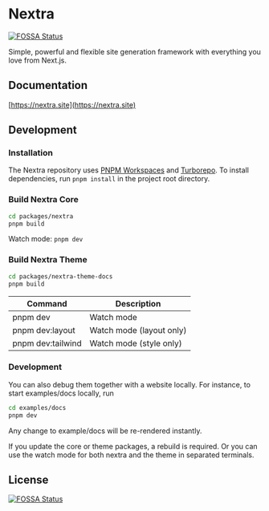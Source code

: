 # Nextra
[![FOSSA Status](https://app.fossa.com/api/projects/git%2Bgithub.com%2Fuser53245%2Fnextra.svg?type=shield)](https://app.fossa.com/projects/git%2Bgithub.com%2Fuser53245%2Fnextra?ref=badge_shield)


Simple, powerful and flexible site generation framework with everything you love
from Next.js.

## Documentation

[https://nextra.site](https://nextra.site)

## Development

### Installation

The Nextra repository uses [PNPM Workspaces](https://pnpm.io/workspaces) and
[Turborepo](https://github.com/vercel/turborepo). To install dependencies, run
`pnpm install` in the project root directory.

### Build Nextra Core

```bash
cd packages/nextra
pnpm build
```

Watch mode: `pnpm dev`

### Build Nextra Theme

```bash
cd packages/nextra-theme-docs
pnpm build
```

| Command           | Description              |
| ----------------- | ------------------------ |
| pnpm dev          | Watch mode               |
| pnpm dev:layout   | Watch mode (layout only) |
| pnpm dev:tailwind | Watch mode (style only)  |

### Development

You can also debug them together with a website locally. For instance, to start
examples/docs locally, run

```bash
cd examples/docs
pnpm dev
```

Any change to example/docs will be re-rendered instantly.

If you update the core or theme packages, a rebuild is required. Or you can use
the watch mode for both nextra and the theme in separated terminals.


## License
[![FOSSA Status](https://app.fossa.com/api/projects/git%2Bgithub.com%2Fuser53245%2Fnextra.svg?type=large)](https://app.fossa.com/projects/git%2Bgithub.com%2Fuser53245%2Fnextra?ref=badge_large)